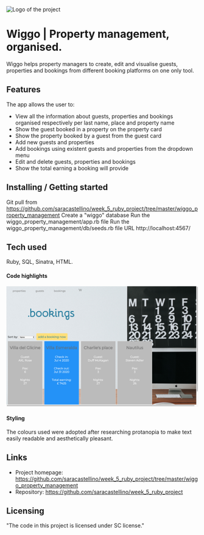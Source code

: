![Logo of the project](https://raw.githubusercontent.com/jehna/readme-best-practices/master/sample-logo.png)

# Wiggo | Property management, organised.

Wiggo helps property managers to create, edit and visualise guests, properties and bookings from different booking platforms on one only tool.

## Features

The app allows the user to:
* View all the information about guests, properties and bookings organised respectively per last name, place and property name
* Show the guest booked in a property on the property card
* Show the property booked by a guest from the guest card
* Add new guests and properties
* Add bookings using existent guests and properties from the dropdown menu
* Edit and delete guests, properties and bookings
* Show the total earning a booking will provide

## Installing / Getting started

Git pull from https://github.com/saracastellino/week_5_ruby_project/tree/master/wiggo_property_management
Create a "wiggo" database
Run the wiggo_property_management/app.rb file
Run the wiggo_property_management/db/seeds.rb file
URL http://localhost:4567/

## Tech used

Ruby, SQL, Sinatra, HTML.

#### Code highlights

![Method property.guests](images/booking_total_earning.png)

#### Styling

The colours used were adopted after researching protanopia to make text easily readable and aesthetically pleasant.

## Links

- Project homepage: https://github.com/saracastellino/week_5_ruby_project/tree/master/wiggo_property_management
- Repository: https://github.com/saracastellino/week_5_ruby_project

## Licensing

"The code in this project is licensed under SC license."
